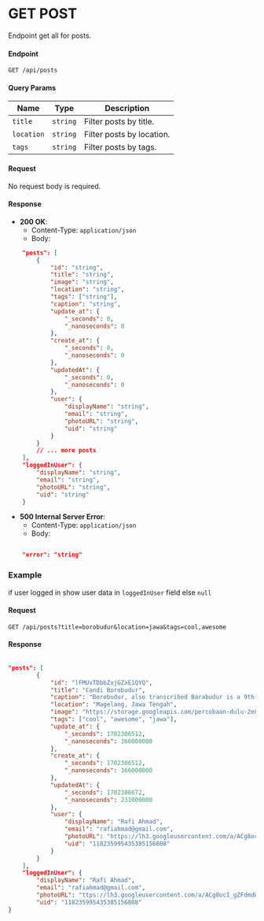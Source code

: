 # **GET POST**

Endpoint get all for posts.

#### Endpoint

`GET /api/posts`


#### Query Params

| Name | Type | Description |
| ---- | ---- | ----------- |
| `title` | `string` | Filter posts by title. |
| `location` | `string` | Filter posts by location. |
| `tags` | `string` | Filter posts by tags. |


#### Request

No request body is required.

#### Response

-   **200 OK**:
    -   Content-Type: `application/json`
    -   Body:

```json
    "posts": [
        {
            "id": "string",
            "title": "string",
            "image": "string",
            "location": "string",
            "tags": ["string"],
            "caption": "string",
            "update_at": {
                "_seconds": 0,
                "_nanoseconds": 0
            },
            "create_at": {
                "_seconds": 0,
                "_nanoseconds": 0
            },
            "updatedAt": {
                "_seconds": 0,
                "_nanoseconds": 0
            },
            "user": {
                "displayName": "string",
                "email": "string",
                "photoURL": "string",
                "uid": "string"
            }
        }
        // ... more posts
    ],
    "loggedInUser": {
        "displayName": "string",
        "email": "string",
        "photoURL": "string",
        "uid": "string"
    }

```

-   **500 Internal Server Error**:
    -   Content-Type: `application/json`
    -   Body:

```json

    "error": "string"

```

### **Example**

if user logged in show user data in `loggedInUser` field else `null`

#### Request

```http
GET /api/posts?title=borobudur&location=jawa&tags=cool,awesome
```

#### Response

```json

"posts": [
        {
            "id": "lFMUvTDbbZxjGZxE1QYQ",
            "title": "Candi Borobudur",
            "caption": "Borobudur, also transcribed Barabudur is a 9th-century Mahayana Buddhist temple in Magelang Regency, not far from the city of Magelang and the town of Muntilan, in Central Java, Indonesia",
            "location": "Magelang, Jawa Tengah",
            "image": "https://storage.googleapis.com/percobaan-dulu-2e8d8.appspot.com/images/1702306512166_lewis-hamilton-mercedes-1.jpg",
            "tags": ["cool", "awesome", "jawa"],
            "update_at": {
                "_seconds": 1702306512,
                "_nanoseconds": 166000000
            },
            "create_at": {
                "_seconds": 1702306512,
                "_nanoseconds": 166000000
            },
            "updatedAt": {
                "_seconds": 1702306672,
                "_nanoseconds": 231000000
            },
            "user": {
                "displayName": "Rafi Ahmad",
                "email": "rafiahmad@gmail.com",
                "photoURL": "https://lh3.googleusercontent.com/a/ACg8ocI_gZFdmdWJ_TG7OWLXtWKcB-qmxIBUmnHlDd3Db4XRAg=s96-c",
                "uid": "118235995435385156808"
            }
        }
    ],
    "loggedInUser": {
        "displayName": "Rafi Ahmad",
        "email": "rafiahmad@gmail.com",
        "photoURL": "ttps://lh3.googleusercontent.com/a/ACg8ocI_gZFdmdWJ_TG7OWLXtWKcB-qmxIBUmnHlDd3Db4XRAg=s96-c",
        "uid": "118235995435385156808"
}

```
